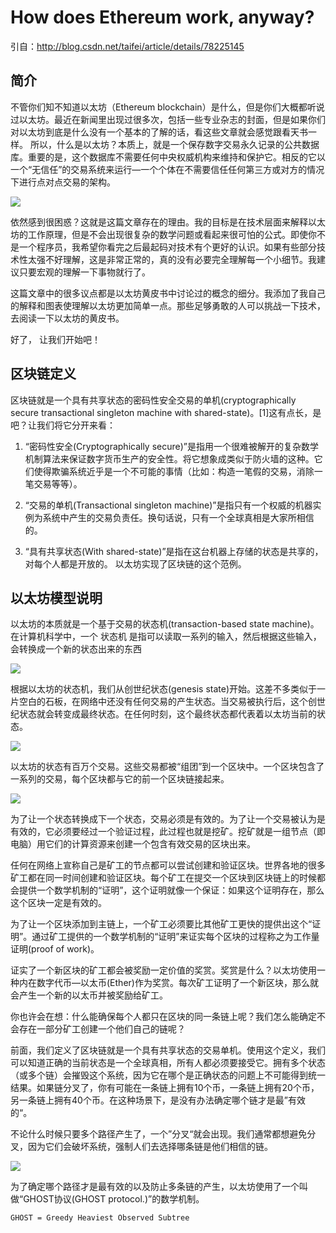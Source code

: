 # How does Ethereum work, anyway?
引自：http://blog.csdn.net/taifei/article/details/78225145

## 简介

不管你们知不知道以太坊（Ethereum blockchain）是什么，但是你们大概都听说过以太坊。最近在新闻里出现过很多次，包括一些专业杂志的封面，但是如果你们对以太坊到底是什么没有一个基本的了解的话，看这些文章就会感觉跟看天书一样。 所以，什么是以太坊？本质上，就是一个保存数字交易永久记录的公共数据库。重要的是，这个数据库不需要任何中央权威机构来维持和保护它。相反的它以一个“无信任”的交易系统来运行—一个个体在不需要信任任何第三方或对方的情况下进行点对点交易的架构。

![](http://7fvhfe.com1.z0.glb.clouddn.com/wp-content/uploads/2017/10/201710110601133046.jpeg)

依然感到很困惑？这就是这篇文章存在的理由。我的目标是在技术层面来解释以太坊的工作原理，但是不会出现很复杂的数学问题或看起来很可怕的公式。即使你不是一个程序员，我希望你看完之后最起码对技术有个更好的认识。如果有些部分技术性太强不好理解，这是非常正常的，真的没有必要完全理解每一个小细节。我建议只要宏观的理解一下事物就行了。

这篇文章中的很多议点都是以太坊黄皮书中讨论过的概念的细分。我添加了我自己的解释和图表使理解以太坊更加简单一点。那些足够勇敢的人可以挑战一下技术，去阅读一下以太坊的黄皮书。

好了， 让我们开始吧！

## 区块链定义

区块链就是一个具有共享状态的密码性安全交易的单机(cryptographically secure transactional singleton machine with shared-state)。[1]这有点长，是吧？让我们将它分开来看：

1. “密码性安全(Cryptographically secure)”是指用一个很难被解开的复杂数学机制算法来保证数字货币生产的安全性。将它想象成类似于防火墙的这种。它们使得欺骗系统近乎是一个不可能的事情（比如：构造一笔假的交易，消除一笔交易等等）。

2. “交易的单机(Transactional singleton machine)”是指只有一个权威的机器实例为系统中产生的交易负责任。换句话说，只有一个全球真相是大家所相信的。

3. “具有共享状态(With shared-state)”是指在这台机器上存储的状态是共享的，对每个人都是开放的。
以太坊实现了区块链的这个范例。

## 以太坊模型说明
以太坊的本质就是一个基于交易的状态机(transaction-based state machine)。在计算机科学中，一个 状态机 是指可以读取一系列的输入，然后根据这些输入，会转换成一个新的状态出来的东西

![](http://7fvhfe.com1.z0.glb.clouddn.com/wp-content/uploads/2017/10/201710110606138940.png)

根据以太坊的状态机，我们从创世纪状态(genesis state)开始。这差不多类似于一片空白的石板，在网络中还没有任何交易的产生状态。当交易被执行后，这个创世纪状态就会转变成最终状态。在任何时刻，这个最终状态都代表着以太坊当前的状态。

![](http://7fvhfe.com1.z0.glb.clouddn.com/wp-content/uploads/2017/10/201710110606167787.png)

以太坊的状态有百万个交易。这些交易都被“组团”到一个区块中。一个区块包含了一系列的交易，每个区块都与它的前一个区块链接起来。

![](http://7fvhfe.com1.z0.glb.clouddn.com/wp-content/uploads/2017/10/201710110606197936.png)

为了让一个状态转换成下一个状态，交易必须是有效的。为了让一个交易被认为是有效的，它必须要经过一个验证过程，此过程也就是挖矿。挖矿就是一组节点（即电脑）用它们的计算资源来创建一个包含有效交易的区块出来。

任何在网络上宣称自己是矿工的节点都可以尝试创建和验证区块。世界各地的很多矿工都在同一时间创建和验证区块。每个矿工在提交一个区块到区块链上的时候都会提供一个数学机制的“证明”，这个证明就像一个保证：如果这个证明存在，那么这个区块一定是有效的。

为了让一个区块添加到主链上，一个矿工必须要比其他矿工更快的提供出这个“证明”。通过矿工提供的一个数学机制的“证明”来证实每个区块的过程称之为工作量证明(proof of work)。

证实了一个新区块的矿工都会被奖励一定价值的奖赏。奖赏是什么？以太坊使用一种内在数字代币—以太币(Ether)作为奖赏。每次矿工证明了一个新区块，那么就会产生一个新的以太币并被奖励给矿工。

你也许会在想：什么能确保每个人都只在区块的同一条链上呢？我们怎么能确定不会存在一部分矿工创建一个他们自己的链呢？

前面，我们定义了区块链就是一个具有共享状态的交易单机。使用这个定义，我们可以知道正确的当前状态是一个全球真相，所有人都必须要接受它。拥有多个状态（或多个链）会摧毁这个系统，因为它在哪个是正确状态的问题上不可能得到统一结果。如果链分叉了，你有可能在一条链上拥有10个币，一条链上拥有20个币，另一条链上拥有40个币。在这种场景下，是没有办法确定哪个链才是最”有效的“。

不论什么时候只要多个路径产生了，一个”分叉“就会出现。我们通常都想避免分叉，因为它们会破坏系统，强制人们去选择哪条链是他们相信的链。

![](http://7fvhfe.com1.z0.glb.clouddn.com/wp-content/uploads/2017/10/201710110606222966.png)

为了确定哪个路径才是最有效的以及防止多条链的产生，以太坊使用了一个叫做“GHOST协议(GHOST protocol.)”的数学机制。

`GHOST = Greedy Heaviest Observed Subtree`




